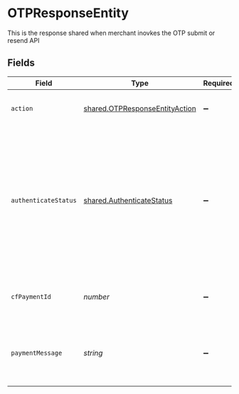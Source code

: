 # OTPResponseEntity

This is the response shared when merchant inovkes the OTP submit or resend API


## Fields

| Field                                                                                                                                                                         | Type                                                                                                                                                                          | Required                                                                                                                                                                      | Description                                                                                                                                                                   |
| ----------------------------------------------------------------------------------------------------------------------------------------------------------------------------- | ----------------------------------------------------------------------------------------------------------------------------------------------------------------------------- | ----------------------------------------------------------------------------------------------------------------------------------------------------------------------------- | ----------------------------------------------------------------------------------------------------------------------------------------------------------------------------- |
| `action`                                                                                                                                                                      | [shared.OTPResponseEntityAction](../../models/shared/otpresponseentityaction.md)                                                                                              | :heavy_minus_sign:                                                                                                                                                            | The action that was invoked for this request.                                                                                                                                 |
| `authenticateStatus`                                                                                                                                                          | [shared.AuthenticateStatus](../../models/shared/authenticatestatus.md)                                                                                                        | :heavy_minus_sign:                                                                                                                                                            | Status of the is action. Will be either failed or successful. If the action is successful, you should still call the authorization status to verify the final payment status. |
| `cfPaymentId`                                                                                                                                                                 | *number*                                                                                                                                                                      | :heavy_minus_sign:                                                                                                                                                            | The payment id for which this request was sent                                                                                                                                |
| `paymentMessage`                                                                                                                                                              | *string*                                                                                                                                                                      | :heavy_minus_sign:                                                                                                                                                            | Human readable message which describes the status in more detail                                                                                                              |